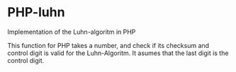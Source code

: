 PHP-luhn
========

Implementation of the Luhn-algoritm in PHP

This function for PHP takes a number, and check if its checksum and control digit is valid for the Luhn-Algoritm.
It asumes that the last digit is the control digit.
